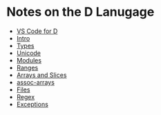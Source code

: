 Notes on the D Lanugage
=======================

* [VS Code for D](notes/vscode_for_d.md)
* [Intro](notes/intro.md)
* [Types](notes/types.md)
* [Unicode](notes/unicode.md)
* [Modules](notes/modules.md)
* [Ranges](notes/ranges.md)
* [Arrays and Slices](notes/arrays-and-slices.md)
* [assoc-arrays](notes/assoc-arrays.md)
* [Files](notes/files.md)
* [Regex](notes/regex.md)
* [Exceptions](notes/exceptions.md)
